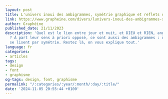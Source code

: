 ```yaml
---
layout: post
title: L'univers inoui des ambigrammes, symétrie graphique et reflets de mots
link: https://www.grapheine.com/divers/lunivers-inoui-des-ambigrammes-symetrie-graphique-et-reflets-de-mots
author: Graphéine
published_date: 21/11/2023
description: 'Quel est le lien entre jour et nuit, et DIEU et RIEN, anges & démons
  ? À part leur sens à priori opposé, ce sont aussi des ambigrammes : des mots qui
  se lisent par symétrie. Restez là, on vous explique tout.'
language: fr
categories:
- articles
tags:
- design
- font
- graphisme
og-tags: design, font, graphisme
permalink: "/:categories/:year/:month/:day/:title/"
date: '2024-11-05 20:55:44 +0100'
---
```

